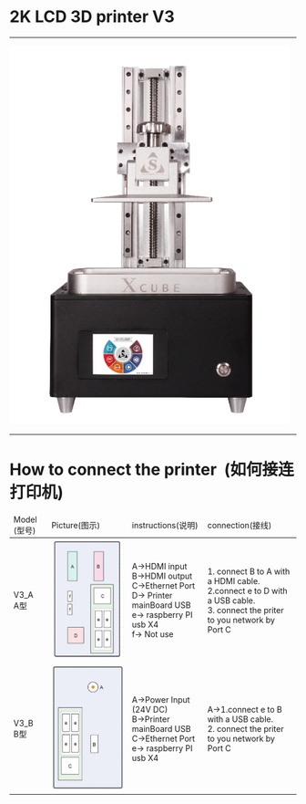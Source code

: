 
2K LCD 3D printer V3
===
<hr>

![Image text](https://raw.githubusercontent.com/stekstudio/stek_LCD_3D_printer/master/xCubeV3/v3_jpg.png)



<hr>

How to connect the printer  (如何接连打印机)
==

<table>
<thead>  
 <tr>
<td>Model (型号)</td>
<td>Picture(图示) </td>
<td>instructions(说明)</td>
<td>connection(接线)</td>
</tr> 
 </thead>  
<tbody>  
<tr>
<td>V3_A <br>   A型</td>
<td> <img src="https://github.com/stekstudio/stek_LCD_3D_printer/blob/master/xCubeV3/V3a_connection.jpg"></td>
<td>A->HDMI input <br> B->HDMI output <br> C->Ethernet Port <br> D-> Printer mainBoard USB <br> e-> raspberry PI usb X4 <br> f-> Not use  </td>
<td>1. connect B to A with a HDMI cable.<br> 2.connect e to D with a USB cable. <br> 3. connect the priter to you network by Port C </td>
</tr>
<tr>
<td>V3_B <br>   B型</td>
<td><img src="https://github.com/stekstudio/stek_LCD_3D_printer/blob/master/xCubeV3/V3b_connection.jpg"></td>
<td>A->Power Input (24V DC) <br> B->Printer mainBoard USB <br> C->Ethernet Port<br> e-> raspberry PI usb X4 </td>
<td>A->1.connect e to B with a USB cable.<br> 2. connect the priter to you network by Port C</td>
</tr>

</tbody>
</table>
